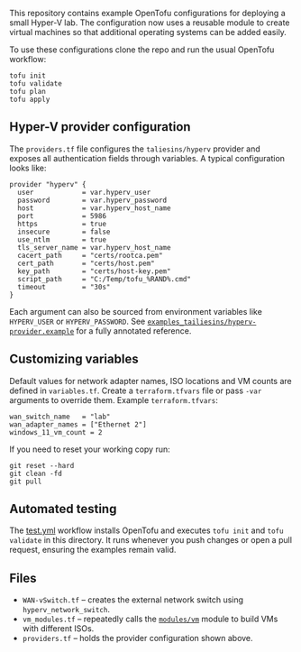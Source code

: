 This repository contains example OpenTofu configurations for deploying a small
Hyper-V lab.  The configuration now uses a reusable module to create virtual
machines so that additional operating systems can be added easily.

To use these configurations clone the repo and run the usual OpenTofu
workflow:

```
tofu init
tofu validate
tofu plan
tofu apply
```

## Hyper-V provider configuration

The `providers.tf` file configures the `taliesins/hyperv` provider and exposes
all authentication fields through variables. A typical configuration looks like:

```hcl
provider "hyperv" {
  user            = var.hyperv_user
  password        = var.hyperv_password
  host            = var.hyperv_host_name
  port            = 5986
  https           = true
  insecure        = false
  use_ntlm        = true
  tls_server_name = var.hyperv_host_name
  cacert_path     = "certs/rootca.pem"
  cert_path       = "certs/host.pem"
  key_path        = "certs/host-key.pem"
  script_path     = "C:/Temp/tofu_%RAND%.cmd"
  timeout         = "30s"
}
```

Each argument can also be sourced from environment variables like `HYPERV_USER`
or `HYPERV_PASSWORD`. See
[`examples_tailiesins/hyperv-provider.example`](examples_tailiesins/hyperv-provider.example)
for a fully annotated reference.

## Customizing variables

Default values for network adapter names, ISO locations and VM counts are
defined in `variables.tf`.  Create a `terraform.tfvars` file or pass `-var`
arguments to override them.  Example `terraform.tfvars`:

```hcl
wan_switch_name   = "lab"
wan_adapter_names = ["Ethernet 2"]
windows_11_vm_count = 2
```

If you need to reset your working copy run:

```
git reset --hard
git clean -fd
git pull
```

## Automated testing

The [test.yml](../.github/workflows/test.yml) workflow installs OpenTofu and
executes `tofu init` and `tofu validate` in this directory. It runs whenever you
push changes or open a pull request, ensuring the examples remain valid.

## Files

- `WAN-vSwitch.tf` – creates the external network switch using
  `hyperv_network_switch`.
- `vm_modules.tf` – repeatedly calls the [`modules/vm`](../../modules/vm/README.md)
  module to build VMs with different ISOs.
- `providers.tf` – holds the provider configuration shown above.

